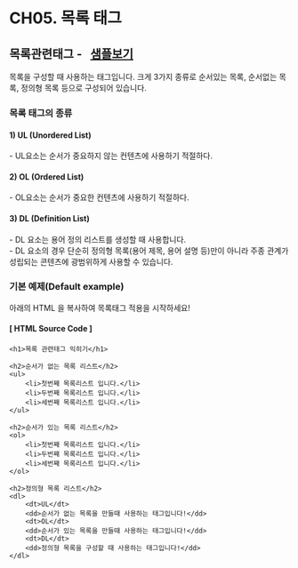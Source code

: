 # CH05. 목록 태그

##   

## 목록관련태그 \-   [샘플보기](http://wdschools.co.kr/gate/classroom/chapter1-html5/page/sample/test5.html)

  

목록을 구성할 때 사용하는 태그입니다. 크게 3가지 종류로 순서있는 목록, 순서없는 목록, 정의형 목록 등으로 구성되어 있습니다.

  

  

### 목록 태그의 종류

  

#### 1) UL (Unordered List)

\- UL요소는 순서가 중요하지 않는 컨텐츠에 사용하기 적절하다.

  

#### 2) OL (Ordered List)

\- OL요소는 순서가 중요한 컨텐츠에 사용하기 적절하다.

  

#### 3) DL (Definition List)

\- DL 요소는 용어 정의 리스트를 생성할 때 사용합니다.  
\- DL 요소의 경우 단순히 정의형 목록(용어 제목, 용어 설명 등)만이 아니라 주종 관계가 성립되는 콘텐츠에 광범위하게 사용할 수 있습니다.

  

  

### 기본 예제(Default example)

아래의 HTML 을 복사하여 목록태그 적용을 시작하세요!

  

#### \[ HTML Source Code \]

```
<h1>목록 관련태그 익히기</h1>

<h2>순서가 없는 목록 리스트</h2>
<ul>		
	<li>첫번째 목록리스트 입니다.</li>
	<li>두번째 목록리스트 입니다.</li>
	<li>세번째 목록리스트 입니다.</li>
</ul>

<h2>순서가 있는 목록 리스트</h2>
<ol>
	<li>첫번째 목록리스트 입니다.</li>
	<li>두번째 목록리스트 입니다.</li>
	<li>세번째 목록리스트 입니다.</li>
</ol>

<h2>정의형 목록 리스트</h2>
<dl>
	<dt>UL</dt>
	<dd>순서가 없는 목록을 만들때 사용하는 태그입니다!</dd>
	<dt>OL</dt>
	<dd>순서가 있는 목록을 만들때 사용하는 태그입니다!</dd>
	<dt>DL</dt>
	<dd>정의형 목록을 구성할 때 사용하는 태그입니다!</dd>
</dl>
```

